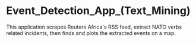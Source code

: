 # Event_Detection_App_(Text_Mining)
This application scrapes Reuters Africa's RSS feed, extract NATO verbs related incidents, then finds and plots the extracted events on a map.
